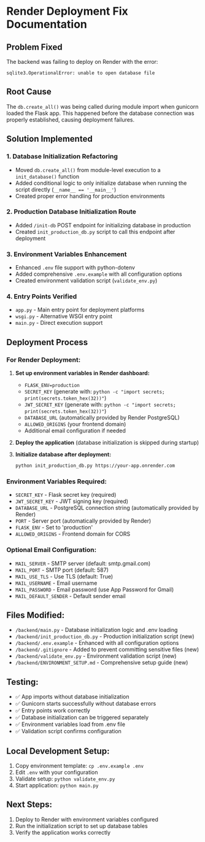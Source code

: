 # Render Deployment Fix Documentation

## Problem Fixed
The backend was failing to deploy on Render with the error:
```
sqlite3.OperationalError: unable to open database file
```

## Root Cause
The `db.create_all()` was being called during module import when gunicorn loaded the Flask app. This happened before the database connection was properly established, causing deployment failures.

## Solution Implemented

### 1. Database Initialization Refactoring
- Moved `db.create_all()` from module-level execution to a `init_database()` function
- Added conditional logic to only initialize database when running the script directly (`__name__ == '__main__'`)
- Created proper error handling for production environments

### 2. Production Database Initialization Route
- Added `/init-db` POST endpoint for initializing database in production
- Created `init_production_db.py` script to call this endpoint after deployment

### 3. Environment Variables Enhancement
- Enhanced `.env` file support with python-dotenv
- Added comprehensive `.env.example` with all configuration options
- Created environment validation script (`validate_env.py`)

### 4. Entry Points Verified
- `app.py` - Main entry point for deployment platforms
- `wsgi.py` - Alternative WSGI entry point  
- `main.py` - Direct execution support

## Deployment Process

### For Render Deployment:
1. **Set up environment variables in Render dashboard:**
   - `FLASK_ENV=production`
   - `SECRET_KEY` (generate with: `python -c "import secrets; print(secrets.token_hex(32))"`)
   - `JWT_SECRET_KEY` (generate with: `python -c "import secrets; print(secrets.token_hex(32))"`)
   - `DATABASE_URL` (automatically provided by Render PostgreSQL)
   - `ALLOWED_ORIGINS` (your frontend domain)
   - Additional email configuration if needed

2. **Deploy the application** (database initialization is skipped during startup)

3. **Initialize database after deployment:**
   ```bash
   python init_production_db.py https://your-app.onrender.com
   ```

### Environment Variables Required:
- `SECRET_KEY` - Flask secret key (required)
- `JWT_SECRET_KEY` - JWT signing key (required)
- `DATABASE_URL` - PostgreSQL connection string (automatically provided by Render)
- `PORT` - Server port (automatically provided by Render)
- `FLASK_ENV` - Set to 'production'
- `ALLOWED_ORIGINS` - Frontend domain for CORS

### Optional Email Configuration:
- `MAIL_SERVER` - SMTP server (default: smtp.gmail.com)
- `MAIL_PORT` - SMTP port (default: 587)
- `MAIL_USE_TLS` - Use TLS (default: True)
- `MAIL_USERNAME` - Email username
- `MAIL_PASSWORD` - Email password (use App Password for Gmail)
- `MAIL_DEFAULT_SENDER` - Default sender email

## Files Modified:
- `/backend/main.py` - Database initialization logic and .env loading
- `/backend/init_production_db.py` - Production initialization script (new)
- `/backend/.env.example` - Enhanced with all configuration options
- `/backend/.gitignore` - Added to prevent committing sensitive files (new)
- `/backend/validate_env.py` - Environment validation script (new)
- `/backend/ENVIRONMENT_SETUP.md` - Comprehensive setup guide (new)

## Testing:
- ✅ App imports without database initialization
- ✅ Gunicorn starts successfully without database errors
- ✅ Entry points work correctly
- ✅ Database initialization can be triggered separately
- ✅ Environment variables load from .env file
- ✅ Validation script confirms configuration

## Local Development Setup:
1. Copy environment template: `cp .env.example .env`
2. Edit `.env` with your configuration
3. Validate setup: `python validate_env.py`
4. Start application: `python main.py`

## Next Steps:
1. Deploy to Render with environment variables configured
2. Run the initialization script to set up database tables
3. Verify the application works correctly